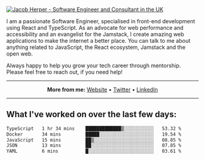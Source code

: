 [![Jacob Herper - Software Engineer and Consultant in the UK](https://res.cloudinary.com/jacobherper/image/upload/v1641506277/gh-image.png)](https://jacobherper.com/)

I am a passionate Software Engineer, specialised in front-end development using React and TypeScript. As an advocate for web performance and accessibility and an evangelist for the Jamstack, I create amazing web applications to make the internet a better place. You can talk to me about anything related to JavaScript, the React ecosystem, Jamstack and the open web.

Always happy to help you grow your tech career through mentorship. Please feel free to reach out, if you need help!

---

<p align="center">
  <strong>More from me:</strong> 
  <a href="https://jacobherper.com/">Website</a> •
  <a href="https://twitter.com/intent/follow?screen_name=jakeherp&tw_p=followbutton">Twitter</a> •
  <a href="https://www.linkedin.com/in/jacobherper/">LinkedIn</a>
</p>

---

## What I've worked on over the last few days:

<!--START_SECTION:waka-->

```txt
TypeScript   1 hr 34 mins    █████████████▒░░░░░░░░░░░   53.32 %
Docker       34 mins         █████░░░░░░░░░░░░░░░░░░░░   19.54 %
JavaScript   15 mins         ██▒░░░░░░░░░░░░░░░░░░░░░░   08.85 %
JSON         13 mins         ██░░░░░░░░░░░░░░░░░░░░░░░   07.85 %
YAML         6 mins          █░░░░░░░░░░░░░░░░░░░░░░░░   03.61 %
```

<!--END_SECTION:waka-->
